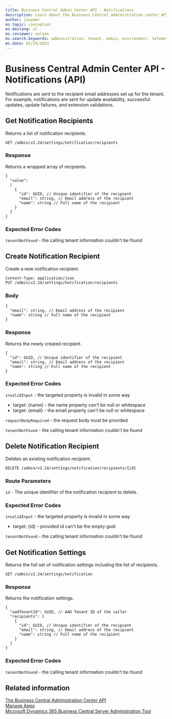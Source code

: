 ```yaml
---
title: Business Central Admin Center API - Notifications
description: Learn about the Business Central administration center API for setting up notifications.
author: jswymer
ms.topic: conceptual
ms.devlang: al
ms.reviewer: solsen
ms.search.keywords: administration, tenant, admin, environment, telemetry
ms.date: 02/24/2023
---
```


# Business Central Admin Center API - Notifications (API)

Notifications are sent to the recipient email addresses set up for the tenant. For example, notifications are sent for update availability, successful updates, update failures, and extension validations.

## Get Notification Recipients

Returns a list of notification recipients.

```
GET /admin/v2.24/settings/notification/recipients
```

### Response

Returns a wrapped array of recipients.

```
{
  "value": 
  [
    {
      "id": GUID, // Unique identifier of the recipient
      "email": string, // Email address of the recipient
      "name": string // Full name of the recipient
    }
  ]
}
```

### Expected Error Codes

`tenantNotFound` - the calling tenant information couldn't be found

## Create Notification Recipient

Create a new notification recipient.

```
Content-Type: application/json
PUT /admin/v2.24/settings/notification/recipients
```

### Body

```
{
  "email": string, // Email address of the recipient
  "name": string // Full name of the recipient
}
```

### Response

Returns the newly created recipient.

```
{
  "id": GUID, // Unique identifier of the recipient
  "email": string, // Email address of the recipient
  "name": string // Full name of the recipient
}
```

### Expected Error Codes

`invalidInput` - the targeted property is invalid in some way

  - target: {name} - the name property can't be null or whitespace
  - target: {email} - the email property can't be null or whitespace

`requestBodyRequired` - the request body must be provided

`tenantNotFound` - the calling tenant information couldn't be found

## Delete Notification Recipient

Deletes an existing notification recipient.

```
DELETE /admin/v2.24/settings/notification/recipients/{id}
```

### Route Parameters

`id` - The unique identifier of the notification recipient to delete.

### Expected Error Codes

`invalidInput` - the targeted property is invalid in some way

   - target: {id} - provided id can't be the empty guid

`tenantNotFound` - the calling tenant information couldn't be found

## Get Notification Settings

Returns the full set of notification settings including the list of recipients.

```
GET /admin/v2.24/settings/notification
```

### Response

Returns the notification settings.

```
{
  "aadTenantId": GUID, // AAD Tenant ID of the caller
  "recipients": [
    {
      "id": GUID, // Unique identifier of the recipient
      "email": string, // Email address of the recipient
      "name": string // Full name of the recipient
    }
  ]
}
```

### Expected Error Codes

`tenantNotFound` - the calling tenant information couldn't be found


## Related information

[The Business Central Administration Center API](administration-center-api.md)  
[Manage Apps](tenant-admin-center-manage-apps.md)  
[Microsoft Dynamics 365 Business Central Server Administration Tool](administration-tool.md) 
